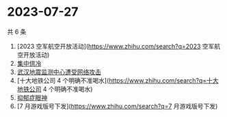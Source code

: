 # 2023-07-27

共 6 条

<!-- BEGIN ZHIHUSEARCH -->
<!-- 最后更新时间 Thu Jul 27 2023 01:05:37 GMT+0800 (China Standard Time) -->
1. [2023 空军航空开放活动](https://www.zhihu.com/search?q=2023 空军航空开放活动)
1. [集中供冷](https://www.zhihu.com/search?q=集中供冷)
1. [武汉地震监测中心遭受网络攻击](https://www.zhihu.com/search?q=武汉地震监测中心遭受网络攻击)
1. [十大地铁公司 4 个明确不准喝水](https://www.zhihu.com/search?q=十大地铁公司 4 个明确不准喝水)
1. [抑郁症眼神](https://www.zhihu.com/search?q=抑郁症眼神)
1. [7 月游戏版号下发](https://www.zhihu.com/search?q=7 月游戏版号下发)
<!-- END ZHIHUSEARCH -->
